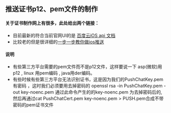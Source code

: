 ## 推送证书p12、pem文件的制作
#### 关于证书制作网上有很多，此处给出两个链接：
- 目前最新的符合当前官网UI的是 [百度云iOS api 文档](http://push.baidu.com/doc/ios/api "百度云iOS api 文档")
- 比较老的但是很详细的[一步一步教你做ios推送](http://blog.csdn.net/showhilllee/article/details/8631734 "一步一步教你做ios推送")

#### 说明
- 有些第三方平台需要的pem文件而不是p12文件，这样要说一下    asp(微软)用p12 ,  linux 用pem编码 ,  java用der编码。
- 有些时候有些第三方平台无法识别证书，这是因为我们的PushChatKey.pem有密码 ，这时我们必须要用去掉密码的  openssl rsa -in PushChatKey.pem -out key-noenc.pem 通过此命令产生的的key-noenc.pem 为去掉密码后的,然后再通过cat PushChatCert.pem key-noenc.pem > PUSH.pem合成不带密码的pem证书文件

